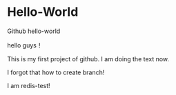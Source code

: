 # Hello-World
Github hello-world

hello guys！

This is my first project of github. I am doing the text now.

I forgot that how to create branch!

I am redis-test!
